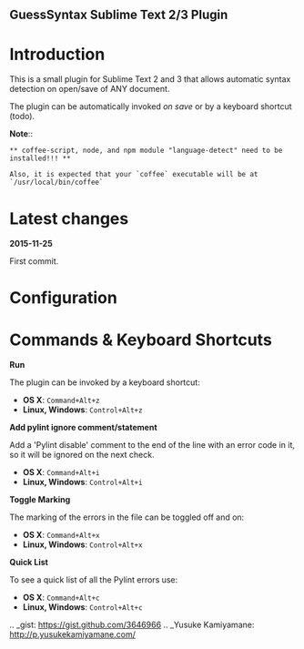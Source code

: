 GuessSyntax Sublime Text 2/3 Plugin
------------------------------

Introduction
============

This is a small plugin for Sublime Text 2 and 3 that allows automatic syntax detection on open/save of ANY document.

The plugin can be automatically invoked *on save* or by a keyboard shortcut (todo).

**Note**::

    ** coffee-script, node, and npm module "language-detect" need to be installed!!! **

	Also, it is expected that your `coffee` executable will be at `/usr/local/bin/coffee`

Latest changes
==============

**2015-11-25**

First commit.


Configuration
=============


Commands & Keyboard Shortcuts
=============================

**Run**

The plugin can be invoked by a keyboard shortcut:

* **OS X**: ``Command+Alt+z``
* **Linux, Windows**: ``Control+Alt+z``

**Add pylint ignore comment/statement**

Add a 'Pylint disable' comment to the end of the line with an error code in it,
so it will be ignored on the next check.

* **OS X**: ``Command+Alt+i``
* **Linux, Windows**: ``Control+Alt+i``

**Toggle Marking**

The marking of the errors in the file can be toggled off and on:

* **OS X**: ``Command+Alt+x``
* **Linux, Windows**: ``Control+Alt+x``

**Quick List**

To see a quick list of all the Pylint errors use:

* **OS X**: ``Command+Alt+c``
* **Linux, Windows**: ``Control+Alt+c``

.. _gist: https://gist.github.com/3646966
.. _Yusuke Kamiyamane: http://p.yusukekamiyamane.com/
